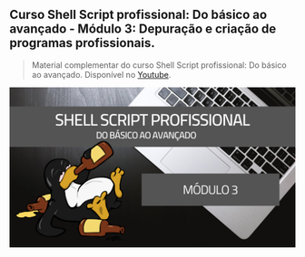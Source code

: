 ## Curso Shell Script profissional: Do básico ao avançado - Módulo 3: Depuração e criação de programas profissionais.

> Material complementar do curso Shell Script profissional: Do básico ao avançado. Disponível no [Youtube](https://www.youtube.com/playlist?list=PLLCFxfe9wkl-xaW5cRB0jsOlaxV0NY51w).

<img src="https://github.com/Geofisicando/Curso-Shell-Script-Profissional-mod-3/blob/main/Shell%20Script%203(1).png" width=1000>
